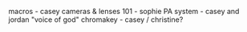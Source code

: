 macros - casey
cameras & lenses 101 - sophie 
PA system - casey and jordan "voice of god"
chromakey - casey / christine?


